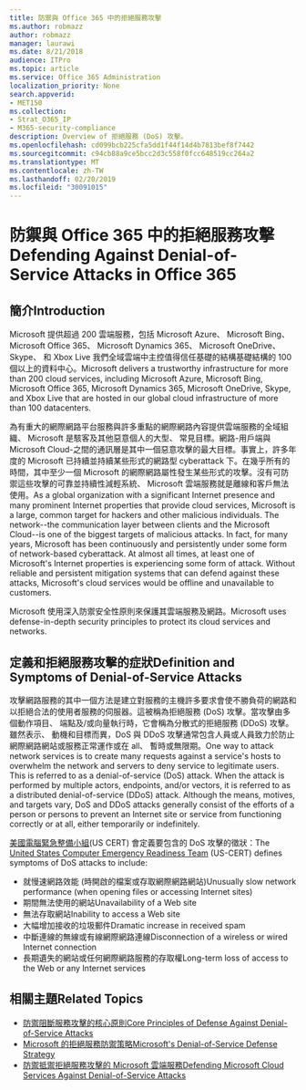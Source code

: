 ```yaml
---
title: 防禦與 Office 365 中的拒絕服務攻擊
ms.author: robmazz
author: robmazz
manager: laurawi
ms.date: 8/21/2018
audience: ITPro
ms.topic: article
ms.service: Office 365 Administration
localization_priority: None
search.appverid:
- MET150
ms.collection:
- Strat_O365_IP
- M365-security-compliance
description: Overview of 拒絕服務 (DoS) 攻擊。
ms.openlocfilehash: cd099bcb225cfa5dd1f44f14d4b7813bef8f7442
ms.sourcegitcommit: c94cb88a9ce5bcc2d3c558f0fcc648519cc264a2
ms.translationtype: MT
ms.contentlocale: zh-TW
ms.lasthandoff: 02/20/2019
ms.locfileid: "30091015"
---
```

# <a name="defending-against-denial-of-service-attacks-in-office-365"></a><span data-ttu-id="fa847-103">防禦與 Office 365 中的拒絕服務攻擊</span><span class="sxs-lookup"><span data-stu-id="fa847-103">Defending Against Denial-of-Service Attacks in Office 365</span></span>

## <a name="introduction"></a><span data-ttu-id="fa847-104">簡介</span><span class="sxs-lookup"><span data-stu-id="fa847-104">Introduction</span></span>
<span data-ttu-id="fa847-105">Microsoft 提供超過 200 雲端服務，包括 Microsoft Azure、 Microsoft Bing、 Microsoft Office 365、 Microsoft Dynamics 365、 Microsoft OneDrive、 Skype、 和 Xbox Live 我們全域雲端中主控值得信任基礎的結構基礎結構的 100 個以上的資料中心。</span><span class="sxs-lookup"><span data-stu-id="fa847-105">Microsoft delivers a trustworthy infrastructure for more than 200 cloud services, including Microsoft Azure, Microsoft Bing, Microsoft Office 365, Microsoft Dynamics 365, Microsoft OneDrive, Skype, and Xbox Live that are hosted in our global cloud infrastructure of more than 100 datacenters.</span></span>

<span data-ttu-id="fa847-p101">為有重大的網際網路平台服務與許多重點的網際網路內容提供雲端服務的全域組織、 Microsoft 是駭客及其他惡意個人的大型、 常見目標。網路-用戶端與 Microsoft Cloud-之間的通訊層是其中一個惡意攻擊的最大目標。事實上，許多年度的 Microsoft 已持續並持續某些形式的網路型 cyberattack 下。在幾乎所有的時間，其中至少一個 Microsoft 的網際網路屬性發生某些形式的攻擊。沒有可防禦這些攻擊的可靠並持續性減輕系統、 Microsoft 雲端服務就是離線和客戶無法使用。</span><span class="sxs-lookup"><span data-stu-id="fa847-p101">As a global organization with a significant Internet presence and many prominent Internet properties that provide cloud services, Microsoft is a large, common target for hackers and other malicious individuals. The network--the communication layer between clients and the Microsoft Cloud--is one of the biggest targets of malicious attacks. In fact, for many years, Microsoft has been continuously and persistently under some form of network-based cyberattack. At almost all times, at least one of Microsoft's Internet properties is experiencing some form of attack. Without reliable and persistent mitigation systems that can defend against these attacks, Microsoft's cloud services would be offline and unavailable to customers.</span></span>

<span data-ttu-id="fa847-111">Microsoft 使用深入防禦安全性原則來保護其雲端服務及網路。</span><span class="sxs-lookup"><span data-stu-id="fa847-111">Microsoft uses defense-in-depth security principles to protect its cloud services and networks.</span></span> 

## <a name="definition-and-symptoms-of-denial-of-service-attacks"></a><span data-ttu-id="fa847-112">定義和拒絕服務攻擊的症狀</span><span class="sxs-lookup"><span data-stu-id="fa847-112">Definition and Symptoms of Denial-of-Service Attacks</span></span>
<span data-ttu-id="fa847-p102">攻擊網路服務的其中一個方法是建立對服務的主機許多要求會使不勝負荷的網路和以拒絕合法的使用者服務的伺服器。這被稱為拒絕服務 (DoS) 攻擊。當攻擊由多個動作項目、 端點及/或向量執行時，它會稱為分散式的拒絕服務 (DDoS) 攻擊。雖然表示、 動機和目標而異，DoS 與 DDoS 攻擊通常包含人員或人員致力於防止網際網路網站或服務正常運作或在 all、 暫時或無限期。</span><span class="sxs-lookup"><span data-stu-id="fa847-p102">One way to attack network services is to create many requests against a service's hosts to overwhelm the network and servers to deny service to legitimate users. This is referred to as a denial-of-service (DoS) attack. When the attack is performed by multiple actors, endpoints, and/or vectors, it is referred to as a distributed denial-of-service (DDoS) attack. Although the means, motives, and targets vary, DoS and DDoS attacks generally consist of the efforts of a person or persons to prevent an Internet site or service from functioning correctly or at all, either temporarily or indefinitely.</span></span>

<span data-ttu-id="fa847-117">[美國電腦緊急整備小組](https://www.us-cert.gov/)(US CERT) 會定義要包含的 DoS 攻擊的徵狀：</span><span class="sxs-lookup"><span data-stu-id="fa847-117">The [United States Computer Emergency Readiness Team](https://www.us-cert.gov/) (US-CERT) defines symptoms of DoS attacks to include:</span></span>
- <span data-ttu-id="fa847-118">就慢速網路效能 (時開啟的檔案或存取網際網路網站)</span><span class="sxs-lookup"><span data-stu-id="fa847-118">Unusually slow network performance (when opening files or accessing Internet sites)</span></span>
- <span data-ttu-id="fa847-119">期間無法使用的網站</span><span class="sxs-lookup"><span data-stu-id="fa847-119">Unavailability of a Web site</span></span>
- <span data-ttu-id="fa847-120">無法存取網站</span><span class="sxs-lookup"><span data-stu-id="fa847-120">Inability to access a Web site</span></span>
- <span data-ttu-id="fa847-121">大幅增加接收的垃圾郵件</span><span class="sxs-lookup"><span data-stu-id="fa847-121">Dramatic increase in received spam</span></span>
- <span data-ttu-id="fa847-122">中斷連線的無線或有線網際網路連線</span><span class="sxs-lookup"><span data-stu-id="fa847-122">Disconnection of a wireless or wired Internet connection</span></span>
- <span data-ttu-id="fa847-123">長期遺失的網站或任何網際網路服務的存取權</span><span class="sxs-lookup"><span data-stu-id="fa847-123">Long-term loss of access to the Web or any Internet services</span></span>

## <a name="related-topics"></a><span data-ttu-id="fa847-124">相關主題</span><span class="sxs-lookup"><span data-stu-id="fa847-124">Related Topics</span></span>
- [<span data-ttu-id="fa847-125">防禦阻斷服務攻擊的核心原則</span><span class="sxs-lookup"><span data-stu-id="fa847-125">Core Principles of Defense Against Denial-of-Service Attacks</span></span>](office-365-core-principles-of-defense-against-dos-attacks.md)
- [<span data-ttu-id="fa847-126">Microsoft 的拒絕服務防禦策略</span><span class="sxs-lookup"><span data-stu-id="fa847-126">Microsoft's Denial-of-Service Defense Strategy</span></span>](office-365-microsoft-dos-defense-strategy.md)
- [<span data-ttu-id="fa847-127">防禦抵禦拒絕服務攻擊的 Microsoft 雲端服務</span><span class="sxs-lookup"><span data-stu-id="fa847-127">Defending Microsoft Cloud Services Against Denial-of-Service Attacks</span></span>](office-365-defending-cloud-services-against-dos-attacks.md)
